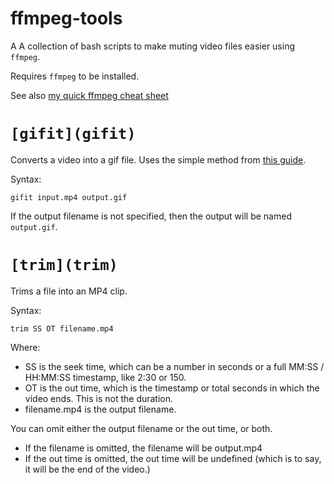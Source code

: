 # ffmpeg-tools

A A collection of bash scripts to make muting video files easier using `ffmpeg`.

Requires `ffmpeg` to be installed.

See also [my quick ffmpeg cheat sheet](https://gist.github.com/Orangestar12/a6593a093d8728a268a799ff9003d815)

# `[gifit](gifit)`

Converts a video into a gif file. Uses the simple method from [this guide](https://github.com/cyburgee/ffmpeg-guide).

Syntax:

```
gifit input.mp4 output.gif
```

If the output filename is not specified, then the output will be named `output.gif`.

# `[trim](trim)`

Trims a file into an MP4 clip.

Syntax:

```
trim SS OT filename.mp4
```

Where:
- SS is the seek time, which can be a number in seconds or a full MM:SS / HH:MM:SS timestamp, like 2:30 or 150.
- OT is the out time, which is the timestamp or total seconds in which the video ends. This is not the duration.
- filename.mp4 is the output filename.

You can omit either the output filename or the out time, or both.
- If the filename is omitted, the filename will be output.mp4
- If the out time is omitted, the out time will be undefined (which is to say, it will be the end of the video.)
